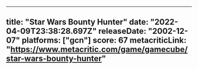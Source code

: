 
---
title: "Star Wars Bounty Hunter"
date: "2022-04-09T23:38:28.697Z"
releaseDate: "2002-12-07"
platforms: ["gcn"]
score: 67
metacriticLink: "https://www.metacritic.com/game/gamecube/star-wars-bounty-hunter"
---
